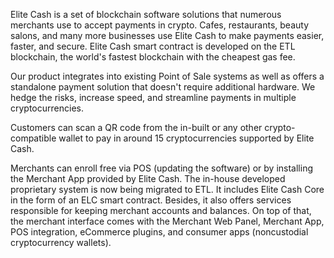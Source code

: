 Elite Cash is a set of blockchain software solutions that numerous merchants use to accept payments in crypto. Cafes, restaurants, beauty salons, and many more businesses use Elite Cash to make payments easier, faster, and secure. Elite Cash smart contract is developed on the ETL blockchain, the world's fastest blockchain with the cheapest gas fee.

Our product integrates into existing Point of Sale systems as well as offers a standalone payment solution that doesn't require additional hardware. We hedge the risks, increase speed, and streamline payments in multiple cryptocurrencies.

Customers can scan a QR code from the in-built or any other crypto-compatible wallet to pay in around 15 cryptocurrencies supported by Elite Cash.

Merchants can enroll free via POS (updating the software) or by installing the Merchant App provided by Elite Cash. The in-house developed proprietary system is now being migrated to ETL. It includes Elite Cash Core in the form of an ELC smart contract. Besides, it also offers services responsible for keeping merchant accounts and balances. On top of that, the merchant interface comes with the Merchant Web Panel, Merchant App, POS integration, eCommerce plugins, and consumer apps (noncustodial cryptocurrency wallets).
